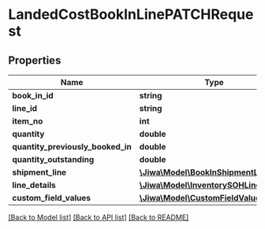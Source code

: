 # LandedCostBookInLinePATCHRequest

## Properties
Name | Type | Description | Notes
------------ | ------------- | ------------- | -------------
**book_in_id** | **string** |  | [optional] 
**line_id** | **string** |  | [optional] 
**item_no** | **int** |  | [optional] 
**quantity** | **double** |  | [optional] 
**quantity_previously_booked_in** | **double** |  | [optional] 
**quantity_outstanding** | **double** |  | [optional] 
**shipment_line** | [**\Jiwa\Model\BookInShipmentLine**](BookInShipmentLine.md) |  | [optional] 
**line_details** | [**\Jiwa\Model\InventorySOHLineDetail[]**](InventorySOHLineDetail.md) |  | [optional] 
**custom_field_values** | [**\Jiwa\Model\CustomFieldValue[]**](CustomFieldValue.md) |  | [optional] 

[[Back to Model list]](../README.md#documentation-for-models) [[Back to API list]](../README.md#documentation-for-api-endpoints) [[Back to README]](../README.md)


